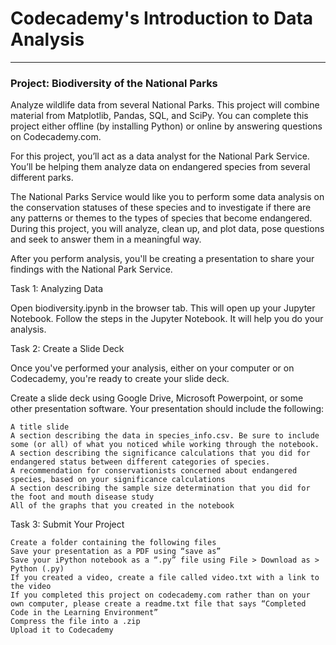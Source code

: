# Codecademy's Introduction to Data Analysis

---

### Project: Biodiversity of the National Parks

Analyze wildlife data from several National Parks. This project will combine material from Matplotlib, Pandas, SQL, and SciPy. You can complete this project either offline (by installing Python) or online by answering questions on Codecademy.com.

For this project, you’ll act as a data analyst for the National Park Service. You’ll be helping them analyze data on endangered species from several different parks.

The National Parks Service would like you to perform some data analysis on the conservation statuses of these species and to investigate if there are any patterns or themes to the types of species that become endangered. During this project, you will analyze, clean up, and plot data, pose questions and seek to answer them in a meaningful way.

After you perform analysis, you'll be creating a presentation to share your findings with the National Park Service.

Task 1: Analyzing Data

Open biodiversity.ipynb in the browser tab. This will open up your Jupyter Notebook. Follow the steps in the Jupyter Notebook. It will help you do your analysis.

Task 2: Create a Slide Deck

Once you've performed your analysis, either on your computer or on Codecademy, you're ready to create your slide deck.

Create a slide deck using Google Drive, Microsoft Powerpoint, or some other presentation software. Your presentation should include the following:

    A title slide
    A section describing the data in species_info.csv. Be sure to include some (or all) of what you noticed while working through the notebook.
    A section describing the significance calculations that you did for endangered status between different categories of species.
    A recommendation for conservationists concerned about endangered species, based on your significance calculations
    A section describing the sample size determination that you did for the foot and mouth disease study
    All of the graphs that you created in the notebook

Task 3: Submit Your Project

    Create a folder containing the following files
    Save your presentation as a PDF using “save as”
    Save your iPython notebook as a “.py” file using File > Download as > Python (.py)
    If you created a video, create a file called video.txt with a link to the video
    If you completed this project on codecademy.com rather than on your own computer, please create a readme.txt file that says “Completed Code in the Learning Environment”
    Compress the file into a .zip
    Upload it to Codecademy
